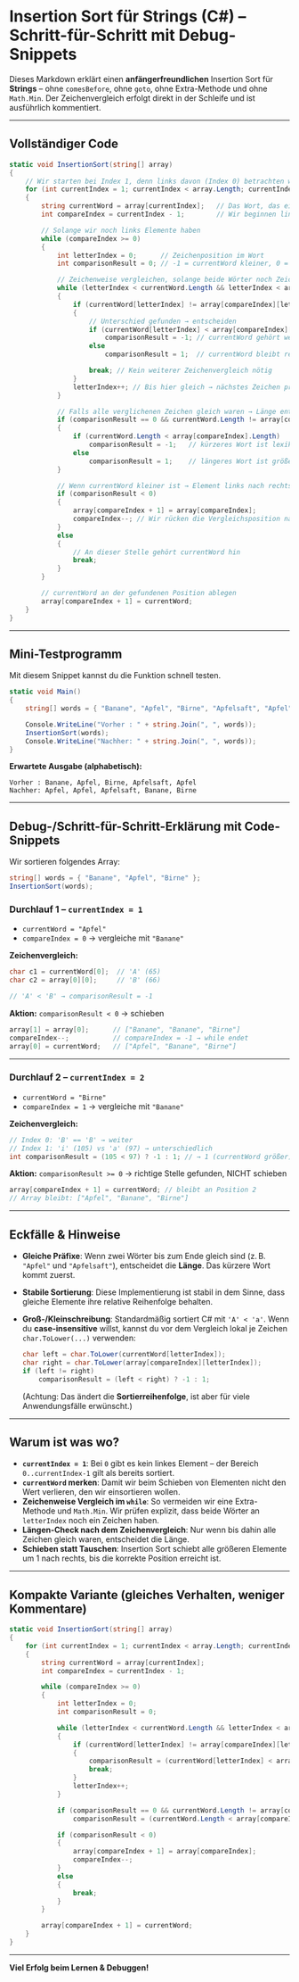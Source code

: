# Insertion Sort für Strings (C#) – Schritt-für-Schritt mit Debug-Snippets

Dieses Markdown erklärt einen **anfängerfreundlichen** Insertion Sort für **Strings** – ohne `comesBefore`, ohne `goto`, ohne Extra-Methode und ohne `Math.Min`. Der Zeichenvergleich erfolgt direkt in der Schleife und ist ausführlich kommentiert.

---

## Vollständiger Code

```csharp
static void InsertionSort(string[] array)
{
    // Wir starten bei Index 1, denn links davon (Index 0) betrachten wir als bereits sortiert
    for (int currentIndex = 1; currentIndex < array.Length; currentIndex++)
    {
        string currentWord = array[currentIndex];   // Das Wort, das einsortiert werden soll
        int compareIndex = currentIndex - 1;        // Wir beginnen links daneben

        // Solange wir noch links Elemente haben
        while (compareIndex >= 0)
        {
            int letterIndex = 0;      // Zeichenposition im Wort
            int comparisonResult = 0; // -1 = currentWord kleiner, 0 = gleich, +1 = currentWord größer

            // Zeichenweise vergleichen, solange beide Wörter noch Zeichen haben
            while (letterIndex < currentWord.Length && letterIndex < array[compareIndex].Length)
            {
                if (currentWord[letterIndex] != array[compareIndex][letterIndex])
                {
                    // Unterschied gefunden → entscheiden
                    if (currentWord[letterIndex] < array[compareIndex][letterIndex])
                        comparisonResult = -1; // currentWord gehört weiter nach links
                    else
                        comparisonResult = 1;  // currentWord bleibt rechts

                    break; // Kein weiterer Zeichenvergleich nötig
                }
                letterIndex++; // Bis hier gleich → nächstes Zeichen prüfen
            }

            // Falls alle verglichenen Zeichen gleich waren → Länge entscheidet
            if (comparisonResult == 0 && currentWord.Length != array[compareIndex].Length)
            {
                if (currentWord.Length < array[compareIndex].Length)
                    comparisonResult = -1;   // kürzeres Wort ist lexikografisch kleiner
                else
                    comparisonResult = 1;    // längeres Wort ist größer
            }

            // Wenn currentWord kleiner ist → Element links nach rechts schieben und weiter nach links gehen
            if (comparisonResult < 0)
            {
                array[compareIndex + 1] = array[compareIndex];
                compareIndex--; // Wir rücken die Vergleichsposition nach links
            }
            else
            {
                // An dieser Stelle gehört currentWord hin
                break;
            }
        }

        // currentWord an der gefundenen Position ablegen
        array[compareIndex + 1] = currentWord;
    }
}
```

---

## Mini-Testprogramm

Mit diesem Snippet kannst du die Funktion schnell testen.

```csharp
static void Main()
{
    string[] words = { "Banane", "Apfel", "Birne", "Apfelsaft", "Apfel" };

    Console.WriteLine("Vorher : " + string.Join(", ", words));
    InsertionSort(words);
    Console.WriteLine("Nachher: " + string.Join(", ", words));
}
```

**Erwartete Ausgabe (alphabetisch):**

```text
Vorher : Banane, Apfel, Birne, Apfelsaft, Apfel
Nachher: Apfel, Apfel, Apfelsaft, Banane, Birne
```

---

## Debug-/Schritt-für-Schritt-Erklärung mit Code-Snippets

Wir sortieren folgendes Array:

```csharp
string[] words = { "Banane", "Apfel", "Birne" };
InsertionSort(words);
```

### Durchlauf 1 – `currentIndex = 1`

* `currentWord = "Apfel"`
* `compareIndex = 0` → vergleiche mit `"Banane"`

**Zeichenvergleich:**

```csharp
char c1 = currentWord[0];  // 'A' (65)
char c2 = array[0][0];     // 'B' (66)

// 'A' < 'B' → comparisonResult = -1
```

**Aktion:** `comparisonResult < 0` → schieben

```csharp
array[1] = array[0];      // ["Banane", "Banane", "Birne"]
compareIndex--;           // compareIndex = -1 → while endet
array[0] = currentWord;   // ["Apfel", "Banane", "Birne"]
```

---

### Durchlauf 2 – `currentIndex = 2`

* `currentWord = "Birne"`
* `compareIndex = 1` → vergleiche mit `"Banane"`

**Zeichenvergleich:**

```csharp
// Index 0: 'B' == 'B' → weiter
// Index 1: 'i' (105) vs 'a' (97) → unterschiedlich
int comparisonResult = (105 < 97) ? -1 : 1; // → 1 (currentWord größer)
```

**Aktion:** `comparisonResult >= 0` → richtige Stelle gefunden, NICHT schieben

```csharp
array[compareIndex + 1] = currentWord; // bleibt an Position 2
// Array bleibt: ["Apfel", "Banane", "Birne"]
```

---

## Eckfälle & Hinweise

* **Gleiche Präfixe**: Wenn zwei Wörter bis zum Ende gleich sind (z. B. `"Apfel"` und `"Apfelsaft"`), entscheidet die **Länge**. Das kürzere Wort kommt zuerst.
* **Stabile Sortierung**: Diese Implementierung ist stabil in dem Sinne, dass gleiche Elemente ihre relative Reihenfolge behalten.
* **Groß-/Kleinschreibung**: Standardmäßig sortiert C# mit `'A' < 'a'`. Wenn du **case-insensitive** willst, kannst du vor dem Vergleich lokal je Zeichen `char.ToLower(...)` verwenden:

  ```csharp
  char left = char.ToLower(currentWord[letterIndex]);
  char right = char.ToLower(array[compareIndex][letterIndex]);
  if (left != right)
      comparisonResult = (left < right) ? -1 : 1;
  ```

  (Achtung: Das ändert die **Sortierreihenfolge**, ist aber für viele Anwendungsfälle erwünscht.)

---

## Warum ist was wo?

* **`currentIndex = 1`**: Bei `0` gibt es kein linkes Element – der Bereich `0..currentIndex-1` gilt als bereits sortiert.
* **`currentWord` merken**: Damit wir beim Schieben von Elementen nicht den Wert verlieren, den wir einsortieren wollen.
* **Zeichenweise Vergleich im `while`**: So vermeiden wir eine Extra-Methode und `Math.Min`. Wir prüfen explizit, dass beide Wörter an `letterIndex` noch ein Zeichen haben.
* **Längen-Check nach dem Zeichenvergleich**: Nur wenn bis dahin alle Zeichen gleich waren, entscheidet die Länge.
* **Schieben statt Tauschen**: Insertion Sort schiebt alle größeren Elemente um 1 nach rechts, bis die korrekte Position erreicht ist.

---

## Kompakte Variante (gleiches Verhalten, weniger Kommentare)

```csharp
static void InsertionSort(string[] array)
{
    for (int currentIndex = 1; currentIndex < array.Length; currentIndex++)
    {
        string currentWord = array[currentIndex];
        int compareIndex = currentIndex - 1;

        while (compareIndex >= 0)
        {
            int letterIndex = 0;
            int comparisonResult = 0;

            while (letterIndex < currentWord.Length && letterIndex < array[compareIndex].Length)
            {
                if (currentWord[letterIndex] != array[compareIndex][letterIndex])
                {
                    comparisonResult = (currentWord[letterIndex] < array[compareIndex][letterIndex]) ? -1 : 1;
                    break;
                }
                letterIndex++;
            }

            if (comparisonResult == 0 && currentWord.Length != array[compareIndex].Length)
                comparisonResult = (currentWord.Length < array[compareIndex].Length) ? -1 : 1;

            if (comparisonResult < 0)
            {
                array[compareIndex + 1] = array[compareIndex];
                compareIndex--;
            }
            else
            {
                break;
            }
        }

        array[compareIndex + 1] = currentWord;
    }
}
```

---

**Viel Erfolg beim Lernen & Debuggen!**

